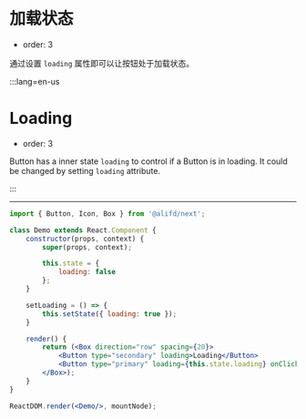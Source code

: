 # 加载状态

- order: 3

通过设置 `loading` 属性即可以让按钮处于加载状态。

:::lang=en-us
# Loading

- order: 3

Button has a inner state `loading` to control if a Button is in loading. It could be changed by setting `loading` attribute.

:::

---

````jsx
import { Button, Icon, Box } from '@alifd/next';

class Demo extends React.Component {
    constructor(props, context) {
        super(props, context);

        this.state = {
            loading: false
        };
    }

    setLoading = () => {
        this.setState({ loading: true });
    }

    render() {
        return (<Box direction="row" spacing={20}>
            <Button type="secondary" loading>Loading</Button>
            <Button type="primary" loading={this.state.loading} onClick={this.setLoading}>Click to loading</Button>
        </Box>);
    }
}

ReactDOM.render(<Demo/>, mountNode);
````
